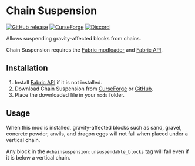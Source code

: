 # Chain Suspension

[![GitHub release](https://img.shields.io/github/release/haykam821/Chain-Suspension.svg?style=popout&label=github)](https://github.com/haykam821/Chain-Suspension/releases/latest)
[![CurseForge](https://img.shields.io/static/v1?style=popout&label=curseforge&message=project&color=6441A4)](https://www.curseforge.com/minecraft/mc-mods/chain-suspension)
[![Discord](https://img.shields.io/static/v1?style=popout&label=chat&message=discord&color=7289DA)](https://discord.gg/eXcffmW)

Allows suspending gravity-affected blocks from chains.

Chain Suspension requires the [Fabric modloader](https://fabricmc.net/use/) and [Fabric API](https://www.curseforge.com/minecraft/mc-mods/fabric-api).

## Installation

1. Install [Fabric API](https://www.curseforge.com/minecraft/mc-mods/fabric-api) if it is not installed.
2. Download Chain Suspension from [CurseForge](https://www.curseforge.com/minecraft/mc-mods/chain-suspension/files) or [GitHub](https://github.com/haykam821/Chain-Suspension/releases).
3. Place the downloaded file in your `mods` folder.

## Usage

When this mod is installed, gravity-affected blocks such as sand, gravel, concrete powder, anvils, and dragon eggs will not fall when placed under a vertical chain.

Any block in the `#chainsuspension:unsuspendable_blocks` tag will fall even if it is below a vertical chain.
